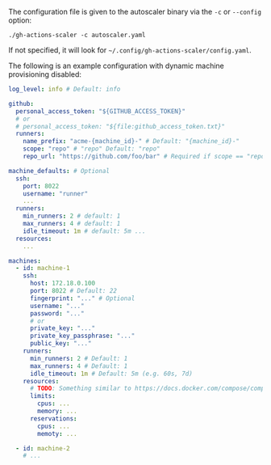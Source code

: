 
The configuration file is given to the autoscaler binary via the `-c` or `--config` option:

```
./gh-actions-scaler -c autoscaler.yaml
```

If not specified, it will look for `~/.config/gh-actions-scaler/config.yaml`.

The following is an example configuration with dynamic machine provisioning disabled:

```yaml
log_level: info # Default: info

github:
  personal_access_token: "${GITHUB_ACCESS_TOKEN}"
  # or
  # personal_access_token: "${file:github_access_token.txt}"
  runners:
    name_prefix: "acme-{machine_id}-" # Default: "{machine_id}-"
    scope: "repo" # "repo" Default: "repo"
    repo_url: "https://github.com/foo/bar" # Required if scope == "repo"

machine_defaults: # Optional
  ssh:
    port: 8022
    username: "runner"
    ...
  runners:
    min_runners: 2 # default: 1
    max_runners: 4 # default: 1
    idle_timeout: 1m # default: 5m ...
  resources:
    ...

machines:
  - id: machine-1
    ssh:
      host: 172.18.0.100
      port: 8022 # Default: 22
      fingerprint: "..." # Optional
      username: "..."
      password: "..."
      # or
      private_key: "..."
      private_key_passphrase: "..."
      public_key: "..."
    runners:
      min_runners: 2 # Default: 1
      max_runners: 4 # Default: 1
      idle_timeout: 1m # Default: 5m (e.g. 60s, 7d)
    resources:
      # TODO: Something similar to https://docs.docker.com/compose/compose-file/deploy/#resources
      limits:
        cpus: ...
        memory: ...
      reservations:
        cpus: ...
        memoty: ...

  - id: machine-2
    # ...
```





